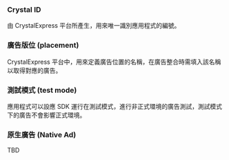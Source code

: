 ### Crystal ID
由 CrystalExpress 平台所產生，用來唯一識別應用程式的編號。

### 廣告版位 (placement)
CrystalExpress 平台中，用來定義廣告位置的名稱，在廣告整合時需填入該名稱以取得對應的廣告。

### 測試模式 (test mode)
應用程式可以設應 SDK 運行在測試模式，進行非正式環境的廣告測試，測試模式下的廣告不會影響正式環境。

### 原生廣告 (Native Ad)
TBD
